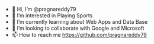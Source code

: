 - 👋 Hi, I’m @pragnareddy79
- 👀 I’m interested in Playing Sports
- 🌱 I’m currently learning about Web Apps and Data Base
- 💞️ I’m looking to collaborate with Google and Microsoft
- 📫 How to reach me https://github.com/pragnareddy79

<!---
pragnareddy79/pragnareddy79 is a ✨ special ✨ repository because its `README.md` (this file) appears on your GitHub profile.
You can click the Preview link to take a look at your changes.
--->
